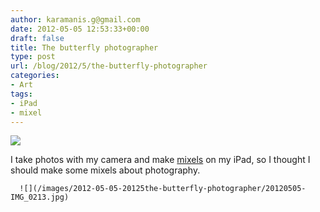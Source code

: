 ```yaml
---
author: karamanis.g@gmail.com
date: 2012-05-05 12:53:33+00:00
draft: false
title: The butterfly photographer
type: post
url: /blog/2012/5/the-butterfly-photographer
categories:
- Art
tags:
- iPad
- mixel
---
```


![](/images/2012-05-05-20125the-butterfly-photographer/20120430-IMG_0152.jpg)

  



I take photos with my camera and make [mixels](http://mixel.by/georgios-karamanis-1/) on my iPad, so I thought I should make some mixels about photography.


  
      ![](/images/2012-05-05-20125the-butterfly-photographer/20120505-IMG_0213.jpg)

